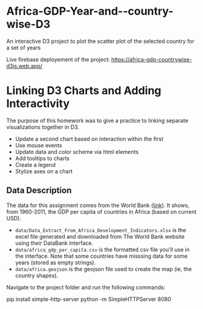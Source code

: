 # Africa-GDP-Year-and--country-wise-D3
An interactive D3 project to plot the scatter plot of the selected country for a set of years

Live firebase deployement of the project: https://africa-gdp-countrywise-d3js.web.app/

# Linking D3 Charts and Adding Interactivity

The purpose of this homework was to give a practice to linking separate visualizations together in D3.

* Update a second chart based on interaction within the first
* Use mouse events
* Update data and color scheme via html elements
* Add tooltips to charts
* Create a legend
* Stylize axes on a chart

## Data Description

The data for this assignment comes from the World Bank ([link](https://databank.worldbank.org/source/africa-development-indicators)). It shows, from 1960-2011, the GDP per capita of countries in Africa (based on current USD). 

* `data/Data_Extract_From_Africa_Development_Indicators.xlsx` is the excel file generated and downloaded from The World Bank website using their DataBank interface.
* `data/africa_gdp_per_capita.csv` is the formatted csv file you'll use in the interface. Note that some countries have misssing data for some years (stored as empty strings).
* `data/africa.geojson` is the geojson file used to create the map (ie, the country shapes).



Navigate to the project folder and run the following commands:

pip install simple-http-server python -m SimpleHTTPServer 8080
